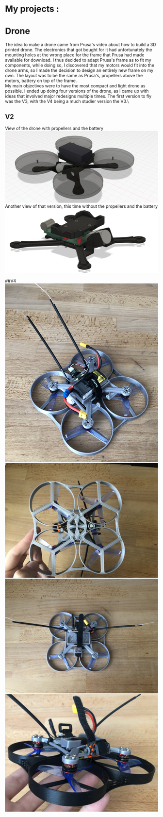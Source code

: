 # My projects :

# Drone
The idea to make a drone came from Prusa's video about how to build a 3D printed drone. The electronics that got bought for it had unfortunately the mounting holes at the wrong place for the frame that Prusa had made available for download. I thus decided to adapt Prusa's frame as to fit my components, while doing so, I discovered that my motors would fit into the drone arms, so I made the decision to design an entirely new frame on my own.  The layout was to be the same as Prusa's, propellers above the motors, battery on top of the frame.\
My main objectives were to have the most compact and light drone as possible. I ended up doing four versions of the drone, as I came up with ideas that involved major redesigns multiple times. The first version to fly was the V3, with the V4 being a much studier version the V3.\
## V2
View of the drone with propellers and the battery
![Alt text](docs/assets/V1_Perspective.png)
Another view of that version, this time without the propellers and the battery
![Alt text](docs/assets/V1_Right_edge.png)

##V4
![Alt text](docs/assets/V4_4.jpg)
![Alt text](docs/assets/V4_5.jpg)
![Alt text](docs/assets/V4_7.jpg)
![Alt text](docs/assets/V4_8.jpg)


